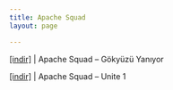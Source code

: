 ```yaml
---
title: Apache Squad
layout: page

---
```

<a href="https://cloud.mail.ru/public/3f42d111a582/Apache%20Squad%20-%20Gokyuzu%20Yaniyor" target="_blank">[indir]</a>   |   Apache Squad &#8211; Gökyüzü Yanıyor

<a href="https://cloud.mail.ru/public/5da12e31d787/Apache%20Squad%20-%20Unite%201" target="_blank">[indir]</a>   |   Apache Squad &#8211; Unite 1